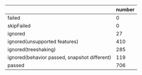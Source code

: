 |  | number |
|----| ---- |
| failed | 0 |
| skipFailed | 0 |
| ignored | 27 |
| ignored(unsupported features) | 410 |
| ignored(treeshaking) | 285 |
| ignored(behavior passed, snapshot different) | 119 |
| passed | 706 |
